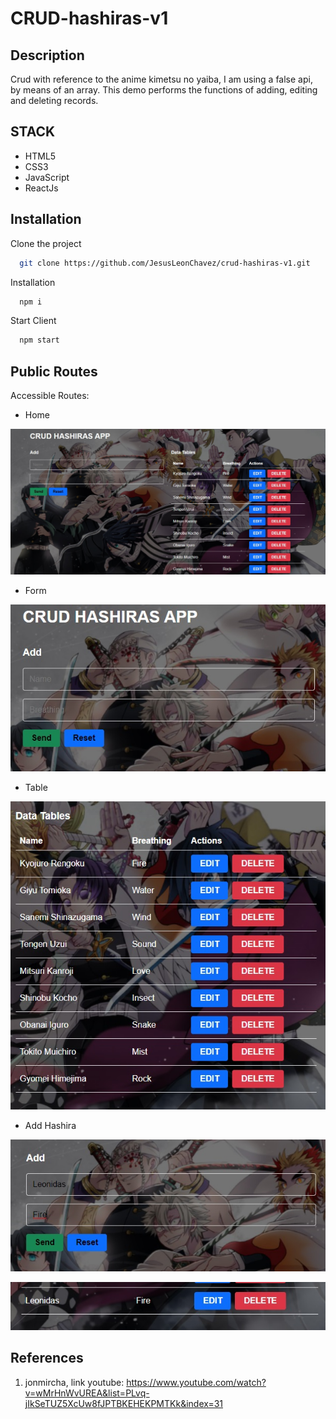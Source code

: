 # CRUD-hashiras-v1

## Description
Crud with reference to the anime kimetsu no yaiba, I am using a false api, by means of an array. This demo performs the functions of adding, editing and deleting records.

## STACK
- HTML5
- CSS3
- JavaScript
- ReactJs

## Installation

Clone the project 

```bash
  git clone https://github.com/JesusLeonChavez/crud-hashiras-v1.git
```

Installation

```bash
  npm i
```

Start Client

```bash
  npm start
```

## Public Routes
Accessible Routes:

* Home

![Home](./src/image/Home.jpg)

* Form

![Form](./src/image/Form.jpg)

* Table

![Table](./src/image/TableCrud.jpg)

* Add Hashira

![Add](./src/image/AddHashiraForm.jpg)

![Add](./src/image/AddHashiraTable.jpg)

## References

1) jonmircha, link youtube: https://www.youtube.com/watch?v=wMrHnWvUREA&list=PLvq-jIkSeTUZ5XcUw8fJPTBKEHEKPMTKk&index=31
